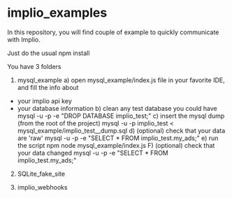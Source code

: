 # implio_examples 


In this repository, you will find couple of example to quickly communicate with Implio.

Just do the usual 
npm install

You have 3 folders

1. mysql_example
 a) open mysql_example/index.js file in your favorite IDE, and fill the info about
  - your implio api key
  - your database information
 b) clean any test database you could have
 mysql -u <username> -p -e "DROP DATABASE implio_test;"
 c) insert the mysql dump (from the root of the project)
 mysql -u <username> -p implio_test < mysql_example/implio_test__dump.sql
 d) (optional) check that your data are 'raw'
 mysql -u <username> -p -e "SELECT * FROM implio_test.my_ads;"
 e) run the script
 npm node mysql_example/index.js
 F) (optional) check that your data changed
 mysql -u <username> -p -e "SELECT * FROM implio_test.my_ads;"


2. SQLite_fake_site

3. implio_webhooks

